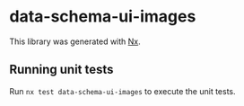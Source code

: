 # data-schema-ui-images

This library was generated with [Nx](https://nx.dev).

## Running unit tests

Run `nx test data-schema-ui-images` to execute the unit tests.
